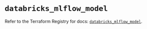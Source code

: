 # `databricks_mlflow_model`

Refer to the Terraform Registry for docs: [`databricks_mlflow_model`](https://registry.terraform.io/providers/databricks/databricks/1.93.0/docs/resources/mlflow_model).
